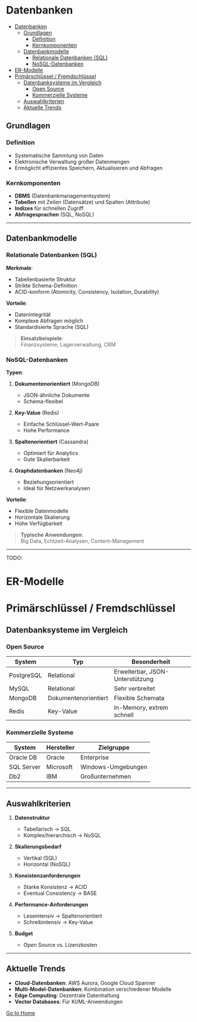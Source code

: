 # Datenbanken

- [Datenbanken](#datenbanken)
  - [Grundlagen](#grundlagen)
    - [Definition](#definition)
    - [Kernkomponenten](#kernkomponenten)
  - [Datenbankmodelle](#datenbankmodelle)
    - [Relationale Datenbanken (SQL)](#relationale-datenbanken-sql)
    - [NoSQL-Datenbanken](#nosql-datenbanken)
- [ER-Modelle](#er-modelle)
- [Primärschlüssel / Fremdschlüssel](#primärschlüssel--fremdschlüssel)
  - [Datenbanksysteme im Vergleich](#datenbanksysteme-im-vergleich)
    - [Open Source](#open-source)
    - [Kommerzielle Systeme](#kommerzielle-systeme)
  - [Auswahlkriterien](#auswahlkriterien)
  - [Aktuelle Trends](#aktuelle-trends)


## Grundlagen

### Definition
- Systematische Sammlung von Daten
- Elektronische Verwaltung großer Datenmengen
- Ermöglicht effizientes Speichern, Aktualisieren und Abfragen

### Kernkomponenten
- **DBMS** (Datenbankmanagementsystem)
- **Tabellen** mit Zeilen (Datensätze) und Spalten (Attribute)
- **Indizes** für schnellen Zugriff
- **Abfragesprachen** (SQL, NoSQL)

---

## Datenbankmodelle

### Relationale Datenbanken (SQL)
**Merkmale**:
- Tabellenbasierte Struktur
- Strikte Schema-Definition
- ACID-konform (Atomicity, Consistency, Isolation, Durability)

**Vorteile**:
- Datenintegrität
- Komplexe Abfragen möglich
- Standardisierte Sprache (SQL)

> **Einsatzbeispiele**:  
> Finanzsysteme, Lagerverwaltung, CRM

### NoSQL-Datenbanken
**Typen**:
1. **Dokumentenorientiert** (MongoDB)
   - JSON-ähnliche Dokumente
   - Schema-flexibel

2. **Key-Value** (Redis)
   - Einfache Schlüssel-Wert-Paare
   - Hohe Performance

3. **Spaltenorientiert** (Cassandra)
   - Optimiert für Analytics
   - Gute Skalierbarkeit

4. **Graphdatenbanken** (Neo4j)
   - Beziehungsorientiert
   - Ideal für Netzwerkanalysen

**Vorteile**:
- Flexible Datenmodelle
- Horizontale Skalierung
- Hohe Verfügbarkeit

> **Typische Anwendungen**:  
> Big Data, Echtzeit-Analysen, Content-Management

---
TODO:
# ER-Modelle

# Primärschlüssel / Fremdschlüssel

## Datenbanksysteme im Vergleich

### Open Source
| System | Typ | Besonderheit |
|--------|-----|-------------|
| PostgreSQL | Relational | Erweiterbar, JSON-Unterstützung |
| MySQL | Relational | Sehr verbreitet |
| MongoDB | Dokumentenorientiert | Flexible Schemata |
| Redis | Key-Value | In-Memory, extrem schnell |

### Kommerzielle Systeme
| System | Hersteller | Zielgruppe |
|--------|-----------|------------|
| Oracle DB | Oracle | Enterprise |
| SQL Server | Microsoft | Windows-Umgebungen |
| Db2 | IBM | Großunternehmen |

---

## Auswahlkriterien

1. **Datenstruktur**
   - Tabellarisch → SQL
   - Komplex/hierarchisch → NoSQL

2. **Skalierungsbedarf**
   - Vertikal (SQL)
   - Horizontal (NoSQL)

3. **Konsistenzanforderungen**
   - Starke Konsistenz → ACID
   - Eventual Consistency → BASE

4. **Performance-Anforderungen**
   - Leseintensiv → Spaltenorientiert
   - Schreibintensiv → Key-Value

5. **Budget**
   - Open Source vs. Lizenzkosten

---

## Aktuelle Trends

- **Cloud-Datenbanken**: AWS Aurora, Google Cloud Spanner
- **Multi-Model-Datenbanken**: Kombination verschiedener Modelle
- **Edge Computing**: Dezentrale Datenhaltung
- **Vector Databases**: Für KI/ML-Anwendungen

<a href="/" class="button-clean">Go to Home</a>